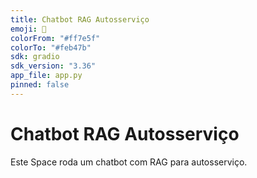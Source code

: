 ```yaml
---
title: Chatbot RAG Autosserviço
emoji: 🤖
colorFrom: "#ff7e5f"
colorTo: "#feb47b"
sdk: gradio
sdk_version: "3.36"
app_file: app.py
pinned: false
---
```


# Chatbot RAG Autosserviço

Este Space roda um chatbot com RAG para autosserviço.
